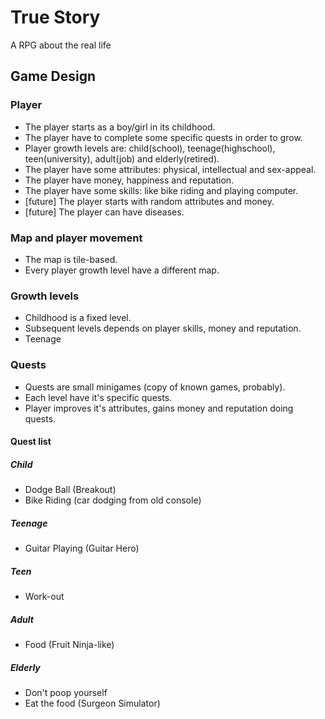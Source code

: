 # True Story
A RPG about the real life

## Game Design
### Player
- The player starts as a boy/girl in its childhood.
- The player have to complete some specific quests in order to grow.
- Player growth levels are: child(school), teenage(highschool), teen(university), adult(job) and elderly(retired).
- The player have some attributes: physical, intellectual and sex-appeal.
- The player have money, happiness and reputation.
- The player have some skills: like bike riding and playing computer.
- [future] The player starts with random attributes and money.
- [future] The player can have diseases.

### Map and player movement
- The map is tile-based.
- Every player growth level have a different map.

### Growth levels
- Childhood is a fixed level.
- Subsequent levels depends on player skills, money and reputation.
- Teenage

### Quests
- Quests are small minigames (copy of known games, probably).
- Each level have it's specific quests.
- Player improves it's attributes, gains money and reputation doing quests.

#### Quest list
##### Child
- Dodge Ball (Breakout)
- Bike Riding (car dodging from old console)

##### Teenage
- Guitar Playing (Guitar Hero)

##### Teen
- Work-out

##### Adult
- Food (Fruit Ninja-like)

##### Elderly
- Don't poop yourself
- Eat the food (Surgeon Simulator)
